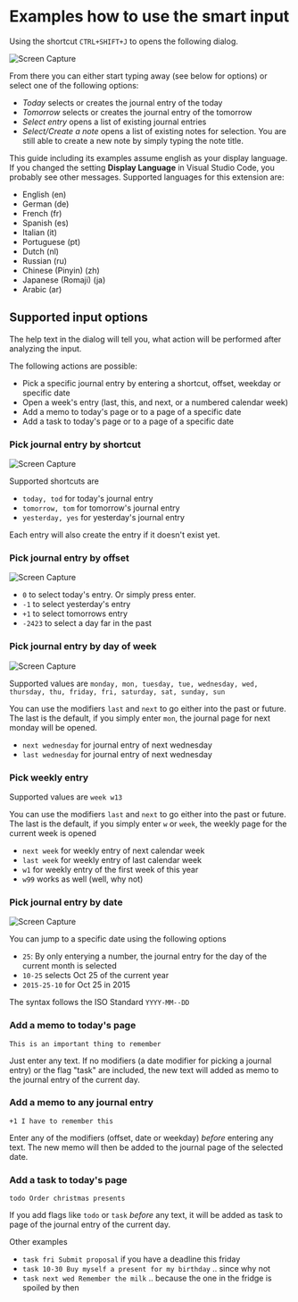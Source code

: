 # Examples how to use the smart input

Using the shortcut ```CTRL+SHIFT+J``` to opens the following dialog. 

![Screen Capture](./img/smartinput.png)

From there you can either start typing away (see below for options) or select one of the following options: 

* *Today* selects or creates the journal entry of the today 
* *Tomorrow* selects or creates the journal entry of the tomorrow 
* *Select entry* opens a list of existing journal entries
* *Select/Create a note* opens a list of existing notes for selection. You are still able to create a new note by simply typing the note title. 

This guide including its examples assume english as your display language. If you changed the setting **Display Language** in Visual Studio Code, you probably see other messages. Supported languages for this extension are: 

* English (en)
* German (de)
* French (fr)
* Spanish (es)
* Italian (it)
* Portuguese (pt)
* Dutch (nl)
* Russian (ru)
* Chinese (Pinyin) (zh)
* Japanese (Romaji) (ja)
* Arabic (ar)


## Supported input options
The help text in the dialog will tell you, what action will be performed after analyzing the input. 

The following actions are possible: 
* Pick a specific journal entry by entering a shortcut, offset, weekday or specific date
* Open a week's entry (last, this, and next, or a numbered calendar week)
* Add a memo to today's page or to a page of a specific date
* Add a task to today's page or to a page of a specific date



### Pick journal entry by shortcut
![Screen Capture](./img/shortcut.png)

Supported shortcuts are
 
 * `today, tod` for today's journal entry
 * `tomorrow, tom` for tomorrow's journal entry
 * `yesterday, yes` for yesterday's journal entry

 Each entry will also create the entry if it doesn't exist yet. 


### Pick journal entry by offset
![Screen Capture](./img/offset.png)

* ``` 0 ``` to select today's entry. Or simply press enter. 
* ``` -1 ``` to select yesterday's entry
* ``` +1 ``` to select tomorrows entry
* ``` -2423 ``` to select a day far in the past

### Pick journal entry  by day of week
![Screen Capture](./img/weekday.png)

 Supported values are `monday, mon, tuesday, tue, wednesday, wed, thursday, thu, friday, fri, saturday, sat, sunday, sun` 

You can use the modifiers `last` and `next` to go either into the past or future. The last is the default, if you simply enter `mon`, the journal page for next monday will be opened. 

* `next wednesday` for journal entry of next wednesday
* `last wednesday` for journal entry of next wednesday

### Pick weekly entry 
Supported values are `week w13` 

You can use the modifiers `last` and `next` to go either into the past or future. The last is the default, if you simply enter `w` or `week`, the weekly page for the current week is opened

* `next week` for weekly entry of next calendar week
* `last week` for weekly entry of last calendar week
* `w1` for weekly entry of the first week of this year
* `w99` works as well (well, why not)



### Pick journal entry by date
![Screen Capture](./img/date.png)

You can jump to a specific date using the following options

* `25`: By only enterying a number, the journal entry for  the day of the current month is selected
* `10-25` selects Oct 25 of the current year  
* `2015-25-10` for Oct 25 in 2015

The syntax follows the ISO Standard `YYYY-MM--DD`


### Add a memo to today's page
`This is an important thing to remember`

Just enter any text. If no modifiers (a date modifier for picking a journal entry) or the flag "task" are included, the new text will added as memo to the journal entry of the current day. 



### Add a memo to any journal entry 
`+1 I have to remember this` 

Enter any of the modifiers (offset, date or weekday) _before_ entering any text. The new memo will then be added to the journal page of the selected date. 

### Add a task to today's page
`todo Order christmas presents`

If you add flags like `todo` or `task` _before_ any text, it will be added as task to page of the journal entry of the current day. 

Other examples

* `task fri Submit proposal` if you have a deadline this friday
* `task 10-30 Buy myself a present for my birthday` .. since why not 
* `task next wed Remember the milk` .. because the one in the fridge is spoiled by then 

